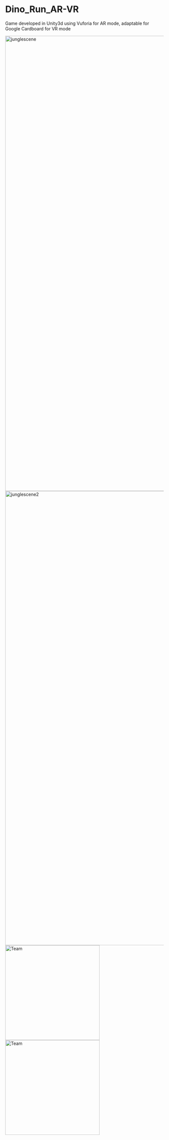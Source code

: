 # Dino_Run_AR-VR
Game developed in Unity3d using Vuforia for AR mode, adaptable for Google Cardboard for VR mode

<img width="1440" alt="junglescene" src="https://cloud.githubusercontent.com/assets/17153462/25755165/d5ebc4b6-318f-11e7-8964-1f788a289ebe.png">
<img width="1437" alt="junglescene2" src="https://cloud.githubusercontent.com/assets/17153462/25755152/c6788ee2-318f-11e7-9d9a-0d56d87855de.png">
<img width="300" alt="Team" src="https://cloud.githubusercontent.com/assets/17153462/25755908/c3aeec62-3192-11e7-9801-a6fb14411601.jpg">
<img width="300" alt="Team" src="https://cloud.githubusercontent.com/assets/17153462/25756054/55ac0500-3193-11e7-87c8-bf500dd39a4c.jpg">
